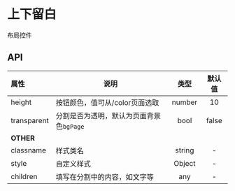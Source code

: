 # 上下留白

布局控件

## API

| 属性        | 说明                                |   类型   |   默认值   |
| :-------- | --------------------------------- | :----: | :-----: |
| height     | 按钮颜色，值可从/color页面选取                | number | 10 |
| transparent | 分割是否为透明，默认为页面背景色`bgPage` | bool | false |
| **OTHER** |                                   |        |         |
| classname | 样式类名                              | string |    -    |
| style     | 自定义样式                             | Object |    -    |
| children     | 填写在分割中的内容，如文字等                | any | - |
